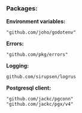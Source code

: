 ### Packages:

**Environment variables:**
```
"github.com/joho/godotenv"
```

**Errors:**
```
"github.com/pkg/errors"
```
**Logging:**
```
github.com/sirupsen/logrus
```

**Postgresql client:**
```
"github.com/jackc/pgconn"
"github.com/jackc/pgx/v4"
```
